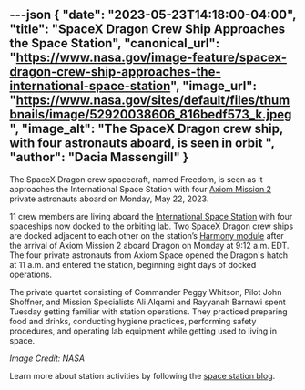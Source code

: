 ---json
{
  "date": "2023-05-23T14:18:00-04:00",
  "title": "SpaceX Dragon Crew Ship Approaches the Space Station",
  "canonical_url": "https://www.nasa.gov/image-feature/spacex-dragon-crew-ship-approaches-the-international-space-station",
  "image_url": "https://www.nasa.gov/sites/default/files/thumbnails/image/52920038606_816bedf573_k.jpeg",
  "image_alt": "The SpaceX Dragon crew ship, with four astronauts aboard, is seen in orbit  ",
  "author": "Dacia Massengill"
}
---

The SpaceX Dragon crew spacecraft, named Freedom, is seen as it approaches the International Space Station with four [Axiom Mission 2](https://www.nasa.gov/press-release/axiom-space-private-astronauts-headed-to-international-space-station) private astronauts aboard on Monday, May 22, 2023.  
  
11 crew members are living aboard the [International Space Station](https://www.nasa.gov/mission_pages/station/main/index.html) with four spaceships now docked to the orbiting lab. Two SpaceX Dragon crew ships are docked adjacent to each other on the station’s [Harmony module](https://www.nasa.gov/mission_pages/station/structure/elements/harmony) after the arrival of Axiom Mission 2 aboard Dragon on Monday at 9:12 a.m. EDT. The four private astronauts from Axiom Space opened the Dragon's hatch at 11 a.m. and entered the station, beginning eight days of docked operations.  

The private quartet consisting of Commander Peggy Whitson, Pilot John Shoffner, and Mission Specialists Ali Alqarni and Rayyanah Barnawi spent Tuesday getting familiar with station operations. They practiced preparing food and drinks, conducting hygiene practices, performing safety procedures, and operating lab equipment while getting used to living in space.  

_Image Credit: NASA_  
  
Learn more about station activities by following the [space station blog](https://blogs.nasa.gov/spacestation/).
